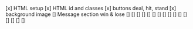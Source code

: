 [x] HTML setup
[x] HTML id and classes
[x] buttons deal, hit, stand
[x] background image
[] Message section win & lose
[] 
[] 
[] 
[] 
[] 
[] 
[] 
[] 
[] 
[] 
[] 
[] 
[] 
[] 
[] 
[] 
